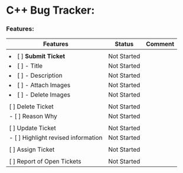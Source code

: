 # C++ Bug Tracker:

### Features:

| **Features** | **Status** | **Comment** |
| ------------- | ------------- | ------------- |
| |
| <li> [ ] __Submit Ticket__ </li> | Not Started | |
| <li> [ ] - Title </li>| Not Started | |
| <li> [ ] - Description </li> | Not Started | | 
| <li> [ ] - Attach Images </li> | Not Started | |
| <li> [ ] - Delete Images </li> | Not Started | |
| |
| [ ] Delete Ticket | Not Started | |
| - [ ] Reason Why | Not Started | |
| |
| [ ] Update Ticket | Not Started | |
| - [ ] Highlight revised information | Not Started | |
| |
| [ ] Assign Ticket | Not Started | |
| |
| [ ] Report of Open Tickets | Not Started | |
